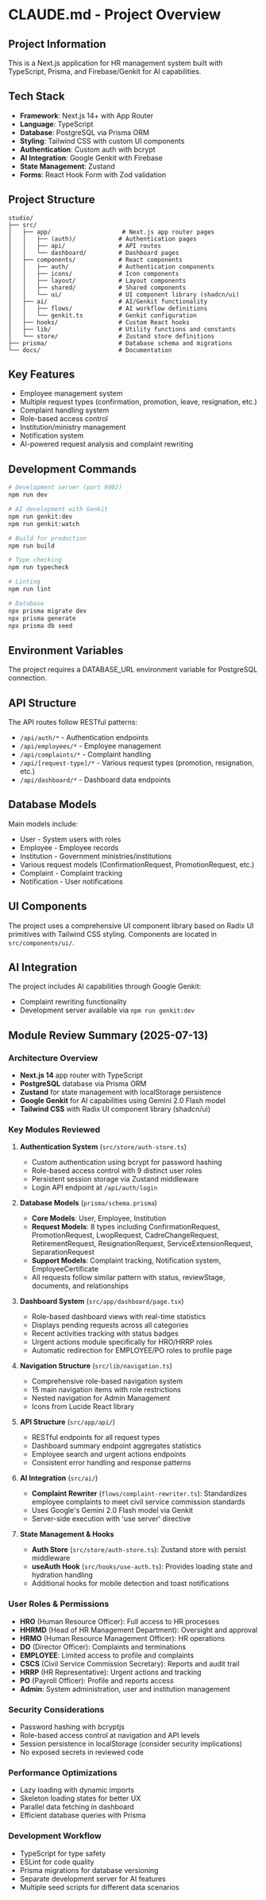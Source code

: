 # CLAUDE.md - Project Overview

## Project Information
This is a Next.js application for HR management system built with TypeScript, Prisma, and Firebase/Genkit for AI capabilities.

## Tech Stack
- **Framework**: Next.js 14+ with App Router
- **Language**: TypeScript
- **Database**: PostgreSQL via Prisma ORM
- **Styling**: Tailwind CSS with custom UI components
- **Authentication**: Custom auth with bcrypt
- **AI Integration**: Google Genkit with Firebase
- **State Management**: Zustand
- **Forms**: React Hook Form with Zod validation

## Project Structure
```
studio/
├── src/
│   ├── app/                    # Next.js app router pages
│   │   ├── (auth)/            # Authentication pages
│   │   ├── api/               # API routes
│   │   └── dashboard/         # Dashboard pages
│   ├── components/            # React components
│   │   ├── auth/              # Authentication components
│   │   ├── icons/             # Icon components
│   │   ├── layout/            # Layout components
│   │   ├── shared/            # Shared components
│   │   └── ui/                # UI component library (shadcn/ui)
│   ├── ai/                    # AI/Genkit functionality
│   │   ├── flows/             # AI workflow definitions
│   │   └── genkit.ts          # Genkit configuration
│   ├── hooks/                 # Custom React hooks
│   ├── lib/                   # Utility functions and constants
│   └── store/                 # Zustand store definitions
├── prisma/                    # Database schema and migrations
└── docs/                      # Documentation
```

## Key Features
- Employee management system
- Multiple request types (confirmation, promotion, leave, resignation, etc.)
- Complaint handling system
- Role-based access control
- Institution/ministry management
- Notification system
- AI-powered request analysis and complaint rewriting

## Development Commands
```bash
# Development server (port 9002)
npm run dev

# AI development with Genkit
npm run genkit:dev
npm run genkit:watch

# Build for production
npm run build

# Type checking
npm run typecheck

# Linting
npm run lint

# Database
npx prisma migrate dev
npx prisma generate
npx prisma db seed
```

## Environment Variables
The project requires a DATABASE_URL environment variable for PostgreSQL connection.

## API Structure
The API routes follow RESTful patterns:
- `/api/auth/*` - Authentication endpoints
- `/api/employees/*` - Employee management
- `/api/complaints/*` - Complaint handling
- `/api/[request-type]/*` - Various request types (promotion, resignation, etc.)
- `/api/dashboard/*` - Dashboard data endpoints

## Database Models
Main models include:
- User - System users with roles
- Employee - Employee records
- Institution - Government ministries/institutions
- Various request models (ConfirmationRequest, PromotionRequest, etc.)
- Complaint - Complaint tracking
- Notification - User notifications

## UI Components
The project uses a comprehensive UI component library based on Radix UI primitives with Tailwind CSS styling. Components are located in `src/components/ui/`.

## AI Integration
The project includes AI capabilities through Google Genkit:
- Complaint rewriting functionality
- Development server available via `npm run genkit:dev`

## Module Review Summary (2025-07-13)

### Architecture Overview
- **Next.js 14** app router with TypeScript
- **PostgreSQL** database via Prisma ORM
- **Zustand** for state management with localStorage persistence
- **Google Genkit** for AI capabilities using Gemini 2.0 Flash model
- **Tailwind CSS** with Radix UI component library (shadcn/ui)

### Key Modules Reviewed

1. **Authentication System** (`src/store/auth-store.ts`)
   - Custom authentication using bcrypt for password hashing
   - Role-based access control with 9 distinct user roles
   - Persistent session storage via Zustand middleware
   - Login API endpoint at `/api/auth/login`

2. **Database Models** (`prisma/schema.prisma`)
   - **Core Models**: User, Employee, Institution
   - **Request Models**: 8 types including ConfirmationRequest, PromotionRequest, LwopRequest, CadreChangeRequest, RetirementRequest, ResignationRequest, ServiceExtensionRequest, SeparationRequest
   - **Support Models**: Complaint tracking, Notification system, EmployeeCertificate
   - All requests follow similar pattern with status, reviewStage, documents, and relationships

3. **Dashboard System** (`src/app/dashboard/page.tsx`)
   - Role-based dashboard views with real-time statistics
   - Displays pending requests across all categories
   - Recent activities tracking with status badges
   - Urgent actions module specifically for HRO/HRRP roles
   - Automatic redirection for EMPLOYEE/PO roles to profile page

4. **Navigation Structure** (`src/lib/navigation.ts`)
   - Comprehensive role-based navigation system
   - 15 main navigation items with role restrictions
   - Nested navigation for Admin Management
   - Icons from Lucide React library

5. **API Structure** (`src/app/api/`)
   - RESTful endpoints for all request types
   - Dashboard summary endpoint aggregates statistics
   - Employee search and urgent actions endpoints
   - Consistent error handling and response patterns

6. **AI Integration** (`src/ai/`)
   - **Complaint Rewriter** (`flows/complaint-rewriter.ts`): Standardizes employee complaints to meet civil service commission standards
   - Uses Google's Gemini 2.0 Flash model via Genkit
   - Server-side execution with 'use server' directive

7. **State Management & Hooks**
   - **Auth Store** (`src/store/auth-store.ts`): Zustand store with persist middleware
   - **useAuth Hook** (`src/hooks/use-auth.ts`): Provides loading state and hydration handling
   - Additional hooks for mobile detection and toast notifications

### User Roles & Permissions
- **HRO** (Human Resource Officer): Full access to HR processes
- **HHRMD** (Head of HR Management Department): Oversight and approval
- **HRMO** (Human Resource Management Officer): HR operations
- **DO** (Director Officer): Complaints and terminations
- **EMPLOYEE**: Limited access to profile and complaints
- **CSCS** (Civil Service Commission Secretary): Reports and audit trail
- **HRRP** (HR Representative): Urgent actions and tracking
- **PO** (Payroll Officer): Profile and reports access
- **Admin**: System administration, user and institution management

### Security Considerations
- Password hashing with bcryptjs
- Role-based access control at navigation and API levels
- Session persistence in localStorage (consider security implications)
- No exposed secrets in reviewed code

### Performance Optimizations
- Lazy loading with dynamic imports
- Skeleton loading states for better UX
- Parallel data fetching in dashboard
- Efficient database queries with Prisma

### Development Workflow
- TypeScript for type safety
- ESLint for code quality
- Prisma migrations for database versioning
- Separate development server for AI features
- Multiple seed scripts for different data scenarios